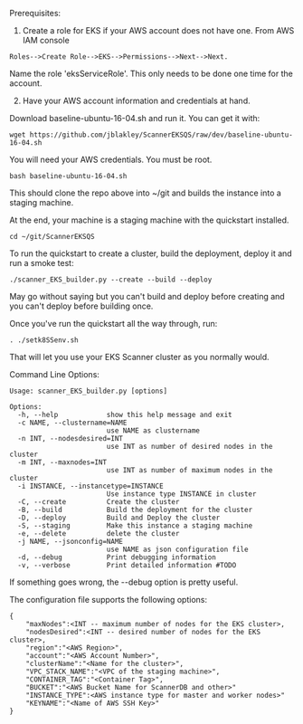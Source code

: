 Prerequisites: 

 1. Create a role for EKS if your AWS account does not have one. From AWS IAM console

```
Roles-->Create Role-->EKS-->Permissions-->Next-->Next. 
```

Name the role 'eksServiceRole'. This only needs to be done one time for the account.

 2. Have your AWS account information and credentials at hand. 

Download baseline-ubuntu-16-04.sh and run it. You can get it with:

```
wget https://github.com/jblakley/ScannerEKSQS/raw/dev/baseline-ubuntu-16-04.sh
```

You will need your AWS credentials. You must be root.

```
bash baseline-ubuntu-16-04.sh 
```

This should clone the repo above into ~/git and builds the instance into a staging machine.

At the end, your machine is a staging machine with the quickstart installed.

```
cd ~/git/ScannerEKSQS
```

To run the quickstart to create a cluster, build the deployment, deploy it and run a smoke test:

```
./scanner_EKS_builder.py --create --build --deploy
```


May go without saying but you can't build and deploy before creating and you can't deploy before building once.

Once you've run the quickstart all the way through, run:

```
. ./setk8SSenv.sh
```

That will let you use your EKS Scanner cluster as you normally would.

Command Line Options:

```
Usage: scanner_EKS_builder.py [options]

Options:
  -h, --help            show this help message and exit
  -c NAME, --clustername=NAME
                        use NAME as clustername
  -n INT, --nodesdesired=INT
                        use INT as number of desired nodes in the cluster
  -m INT, --maxnodes=INT
                        use INT as number of maximum nodes in the cluster
  -i INSTANCE, --instancetype=INSTANCE
                        Use instance type INSTANCE in cluster
  -C, --create          Create the cluster
  -B, --build           Build the deployment for the cluster
  -D, --deploy          Build and Deploy the cluster
  -S, --staging         Make this instance a staging machine
  -e, --delete          delete the cluster
  -j NAME, --jsonconfig=NAME
                        use NAME as json configuration file
  -d, --debug           Print debugging information
  -v, --verbose         Print detailed information #TODO
```
If something goes wrong, the --debug option is pretty useful.

The configuration file supports the following options:

```
{
	"maxNodes":<INT -- maximum number of nodes for the EKS cluster>,
	"nodesDesired":<INT -- desired number of nodes for the EKS cluster>,
	"region":"<AWS Region>",
	"account":"<AWS Account Number>",
	"clusterName":"<Name for the cluster>",
	"VPC_STACK_NAME":"<VPC of the staging machine>",
	"CONTAINER_TAG":"<Container Tag>",
	"BUCKET":"<AWS Bucket Name for ScannerDB and other>"
	"INSTANCE_TYPE":<AWS instance type for master and worker nodes>"
	"KEYNAME":"<Name of AWS SSH Key>"
}
```
